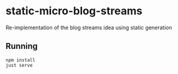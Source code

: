 # static-micro-blog-streams
Re-implementation of the blog streams idea using static generation

## Running

```
npm install
just serve
```